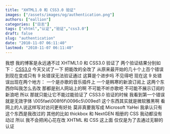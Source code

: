 ```yaml
---
title: "XHTML1.0 和 CSS3.0 验证"
images: ["/assets/images/og/authentication.png"]
authors: ["eallion"]
categories: ["日志"]
tags: ["xhtml","认证","验证","css3.0"]
draft: false
slug: "authentication"
date: "2010-11-07 06:11:40"
lastmod: "2010-11-07 06:11:40"
---
```


我想
我的博客是永远通不过 XHTML1.0 和 CSS3.0 验证了
两个验证结果分别如下： [CSS3.0](http://validator.w3.org/check?uri=http://eallion.com&charset=(detect+automatically)&doctype=Inline&group=0)
今天又试了一下
把能改的全改了
从原来最开始的几十个上百个错误
到现在变成只有 9 处错误无法验证通过
这算是个进步吗
不见得吧
现在这 9 处错误出现在两个地方：
一个是亦歌的音乐插件上
一个是韩寒的新浪订阅上
这两个东西你叫我怎么去改
那都是别人网站上的啊
不可能不听亦歌吧
不可能不展示订阅的新浪吧
所以
那就只能让它不能过能验证了
CSS3.0 验证的时候
我看到第一个错误就是无效字体
\005fae\008f6f\0096c5\009ed1
这个东西其实就是微软雅黑啊
看网上的人说这样写对访问更有好处
莫非真要我写成 Microsoft YaHei
我承认只有这个东西是我改过的
其他的比如 thickbox 和 NextGEN 相册的 CSS 我动都没有动过
所以
我不会把闲心花在改 XHTML 和 CSS 这上面
仅仅是为了去通过无聊的认证
